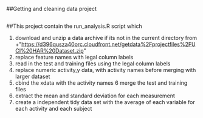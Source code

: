 ##Getting and cleaning data project
##
##This project contain the run_analysis.R script which
1. download and unzip a data archive if its not in the current directory from
+"https://d396qusza40orc.cloudfront.net/getdata%2Fprojectfiles%2FUCI%20HAR%20Dataset.zip"
2. replace feature names with legal column labels
3. read in the test and training files using the legal column labels 
4. replace numeric activity,y data, with activity names before merging with larger dataset
5. cbind the xdata with the activity names
6  merge the test and training files
7. extract the mean and standard deviation for each measurement
8. create a independent tidy data set with the average of each variable for each activity and each subject